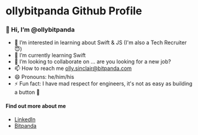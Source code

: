 <!DOCTYPE html>
<html lang="en">

<head>
    <meta charset="UTF-8">
    <meta name="viewport" content="width=device-width, initial-scale=1.0">
        <h1>ollybitpanda Github Profile</h1>
</head>

<body>

  <h3>👋 Hi, I’m @ollybitpanda</h3>
    <ul>
        <li>👀 I’m interested in learning about Swift & JS (I'm also a Tech Recruiter 😇)</li>
        <li>🌱 I’m currently learning Swift</li>
        <li>💞️ I’m looking to collaborate on ... are you looking for a new job?</li>
        <li>📫 How to reach me <a href="mailto:olly.sinclair@bitpanda.com">olly.sinclair@bitpanda.com</a></li>
        <li>😄 Pronouns: he/him/his</li>
        <li>⚡ Fun fact: I have mad respect for engineers, it's not as easy as building a button 🤘</li>
    </ul>


<h4>Find out more about me</h4>
<ul>
<li><a href="https://www.linkedin.com/in/oliver-sinclair/">LinkedIn</a></li>
<li><a href="https://www.bitpanda.com/en/career/">Bitpanda</li>
    
</ul>
    <!---
    ollybitpanda/ollybitpanda is a ✨ special ✨ repository because its `README.md` (this file) appears on your GitHub profile.
    You can click the Preview link to take a look at your changes.
    --->

</body>

</html>
